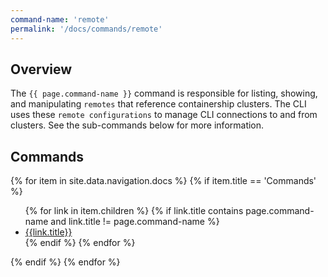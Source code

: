 ```yaml
---
command-name: 'remote'
permalink: '/docs/commands/remote'
---
```


<h2> Overview </h2>

The `{{ page.command-name }}` command is responsible for listing, showing, and manipulating `remotes` that reference containership clusters. The CLI uses these `remote configurations` to manage CLI connections to and from clusters. See the sub-commands below for more information.

<h2> Commands </h2>

<p>
{% for item in site.data.navigation.docs %}
    {% if item.title == 'Commands' %}
        <ul>
        {% for link in item.children %}
            {% if link.title contains page.command-name and link.title != page.command-name %}
                <li><a href="{{site.baseurl}}{{link.url}}">{{link.title}}</a></li>
            {% endif %}
        {% endfor %}
        </ul>
    {% endif %}
{% endfor %}
</p>
